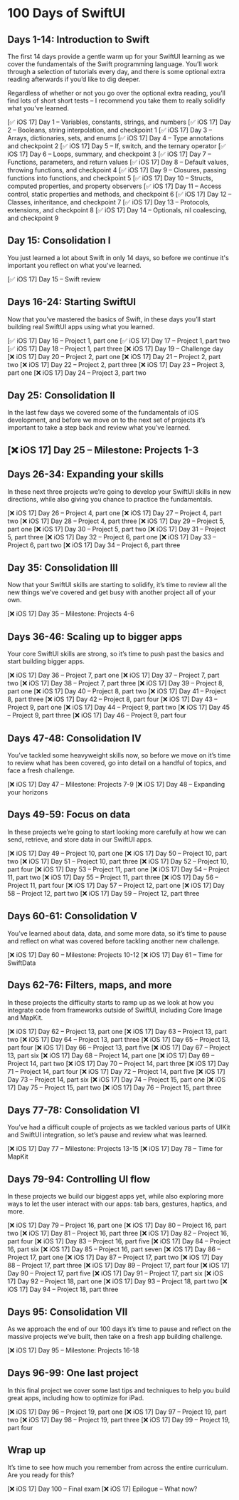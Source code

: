 # 100 Days of SwiftUI
<!-- https://www.hackingwithswift.com/100/swiftui -->


## Days 1-14: Introduction to Swift
The first 14 days provide a gentle warm up for your SwiftUI learning as we cover the fundamentals of the Swift programming language. You’ll work through a selection of tutorials every day, and there is some optional extra reading afterwards if you’d like to dig deeper.

Regardless of whether or not you go over the optional extra reading, you’ll find lots of short short tests – I recommend you take them to really solidify what you’ve learned.

[✅ iOS 17] Day 1 – Variables, constants, strings, and numbers
[✅ iOS 17] Day 2 – Booleans, string interpolation, and checkpoint 1
[✅ iOS 17] Day 3 – Arrays, dictionaries, sets, and enums
[✅ iOS 17] Day 4 – Type annotations and checkpoint 2
[✅ iOS 17] Day 5 – If, switch, and the ternary operator
[✅ iOS 17] Day 6 – Loops, summary, and checkpoint 3
[✅ iOS 17] Day 7 – Functions, parameters, and return values
[✅ iOS 17] Day 8 – Default values, throwing functions, and checkpoint 4
[✅ iOS 17] Day 9 – Closures, passing functions into functions, and checkpoint 5
[✅ iOS 17] Day 10 – Structs, computed properties, and property observers
[✅ iOS 17] Day 11 – Access control, static properties and methods, and checkpoint 6
[✅ iOS 17] Day 12 – Classes, inheritance, and checkpoint 7
[✅ iOS 17] Day 13 – Protocols, extensions, and checkpoint 8
[✅ iOS 17] Day 14 – Optionals, nil coalescing, and checkpoint 9
 

## Day 15: Consolidation I
You just learned a lot about Swift in only 14 days, so before we continue it's important you reflect on what you've learned.

[✅ iOS 17] Day 15 – Swift review
 

## Days 16-24: Starting SwiftUI
Now that you’ve mastered the basics of Swift, in these days you’ll start building real SwiftUI apps using what you learned.

[✅ iOS 17] Day 16 – Project 1, part one
[✅ iOS 17] Day 17 – Project 1, part two
[✅ iOS 17] Day 18 – Project 1, part three
[❌ iOS 17] Day 19 – Challenge day
[❌ iOS 17] Day 20 – Project 2, part one
[❌ iOS 17] Day 21 – Project 2, part two
[❌ iOS 17] Day 22 – Project 2, part three
[❌ iOS 17] Day 23 – Project 3, part one
[❌ iOS 17] Day 24 – Project 3, part two
 

## Day 25: Consolidation II
In the last few days we covered some of the fundamentals of iOS development, and before we move on to the next set of projects it’s important to take a step back and review what you’ve learned.

## [❌ iOS 17] Day 25 – Milestone: Projects 1-3
 

## Days 26-34: Expanding your skills
In these next three projects we’re going to develop your SwiftUI skills in new directions, while also giving you chance to practice the fundamentals.

[❌ iOS 17] Day 26 – Project 4, part one
[❌ iOS 17] Day 27 – Project 4, part two
[❌ iOS 17] Day 28 – Project 4, part three
[❌ iOS 17] Day 29 – Project 5, part one
[❌ iOS 17] Day 30 – Project 5, part two
[❌ iOS 17] Day 31 – Project 5, part three
[❌ iOS 17] Day 32 – Project 6, part one
[❌ iOS 17] Day 33 – Project 6, part two
[❌ iOS 17] Day 34 – Project 6, part three
 

## Day 35: Consolidation III
Now that your SwiftUI skills are starting to solidify, it’s time to review all the new things we’ve covered and get busy with another project all of your own.

[❌ iOS 17] Day 35 – Milestone: Projects 4-6
 

## Days 36-46: Scaling up to bigger apps
Your core SwiftUI skills are strong, so it’s time to push past the basics and start building bigger apps.

[❌ iOS 17] Day 36 – Project 7, part one
[❌ iOS 17] Day 37 – Project 7, part two
[❌ iOS 17] Day 38 – Project 7, part three
[❌ iOS 17] Day 39 – Project 8, part one
[❌ iOS 17] Day 40 – Project 8, part two
[❌ iOS 17] Day 41 – Project 8, part three
[❌ iOS 17] Day 42 – Project 8, part four
[❌ iOS 17] Day 43 – Project 9, part one
[❌ iOS 17] Day 44 – Project 9, part two
[❌ iOS 17] Day 45 – Project 9, part three
[❌ iOS 17] Day 46 – Project 9, part four
 

## Days 47-48: Consolidation IV
You’ve tackled some heavyweight skills now, so before we move on it’s time to review what has been covered, go into detail on a handful of topics, and face a fresh challenge.

[❌ iOS 17] Day 47 – Milestone: Projects 7-9
[❌ iOS 17] Day 48 – Expanding your horizons
 

## Days 49-59: Focus on data
In these projects we’re going to start looking more carefully at how we can send, retrieve, and store data in our SwiftUI apps.

[❌ iOS 17] Day 49 – Project 10, part one
[❌ iOS 17] Day 50 – Project 10, part two
[❌ iOS 17] Day 51 – Project 10, part three
[❌ iOS 17] Day 52 – Project 10, part four
[❌ iOS 17] Day 53 – Project 11, part one
[❌ iOS 17] Day 54 – Project 11, part two
[❌ iOS 17] Day 55 – Project 11, part three
[❌ iOS 17] Day 56 – Project 11, part four
[❌ iOS 17] Day 57 – Project 12, part one
[❌ iOS 17] Day 58 – Project 12, part two
[❌ iOS 17] Day 59 – Project 12, part three
 

## Days 60-61: Consolidation V
You’ve learned about data, data, and some more data, so it’s time to pause and reflect on what was covered before tackling another new challenge.

[❌ iOS 17] Day 60 – Milestone: Projects 10-12
[❌ iOS 17] Day 61 – Time for SwiftData
 

## Days 62-76: Filters, maps, and more
In these projects the difficulty starts to ramp up as we look at how you integrate code from frameworks outside of SwiftUI, including Core Image and MapKit.

[❌ iOS 17] Day 62 – Project 13, part one
[❌ iOS 17] Day 63 – Project 13, part two
[❌ iOS 17] Day 64 – Project 13, part three
[❌ iOS 17] Day 65 – Project 13, part four
[❌ iOS 17] Day 66 – Project 13, part five
[❌ iOS 17] Day 67 – Project 13, part six
[❌ iOS 17] Day 68 – Project 14, part one
[❌ iOS 17] Day 69 – Project 14, part two
[❌ iOS 17] Day 70 – Project 14, part three
[❌ iOS 17] Day 71 – Project 14, part four
[❌ iOS 17] Day 72 – Project 14, part five
[❌ iOS 17] Day 73 – Project 14, part six
[❌ iOS 17] Day 74 – Project 15, part one
[❌ iOS 17] Day 75 – Project 15, part two
[❌ iOS 17] Day 76 – Project 15, part three
 

## Days 77-78: Consolidation VI
You’ve had a difficult couple of projects as we tackled various parts of UIKit and SwiftUI integration, so let’s pause and review what was learned.

[❌ iOS 17] Day 77 – Milestone: Projects 13-15
[❌ iOS 17] Day 78 – Time for MapKit
 

## Days 79-94: Controlling UI flow
In these projects we build our biggest apps yet, while also exploring more ways to let the user interact with our apps: tab bars, gestures, haptics, and more.

[❌ iOS 17] Day 79 – Project 16, part one
[❌ iOS 17] Day 80 – Project 16, part two
[❌ iOS 17] Day 81 – Project 16, part three
[❌ iOS 17] Day 82 – Project 16, part four
[❌ iOS 17] Day 83 – Project 16, part five
[❌ iOS 17] Day 84 – Project 16, part six
[❌ iOS 17] Day 85 – Project 16, part seven
[❌ iOS 17] Day 86 – Project 17, part one
[❌ iOS 17] Day 87 – Project 17, part two
[❌ iOS 17] Day 88 – Project 17, part three
[❌ iOS 17] Day 89 – Project 17, part four
[❌ iOS 17] Day 90 – Project 17, part five
[❌ iOS 17] Day 91 – Project 17, part six
[❌ iOS 17] Day 92 – Project 18, part one
[❌ iOS 17] Day 93 – Project 18, part two
[❌ iOS 17] Day 94 – Project 18, part three
 

## Days 95: Consolidation VII
As we approach the end of our 100 days it’s time to pause and reflect on the massive projects we’ve built, then take on a fresh app building challenge.

[❌ iOS 17] Day 95 – Milestone: Projects 16-18
 

## Days 96-99: One last project
In this final project we cover some last tips and techniques to help you build great apps, including how to optimize for iPad.

[❌ iOS 17] Day 96 – Project 19, part one
[❌ iOS 17] Day 97 – Project 19, part two
[❌ iOS 17] Day 98 – Project 19, part three
[❌ iOS 17] Day 99 – Project 19, part four
 

## Wrap up
It’s time to see how much you remember from across the entire curriculum. Are you ready for this?

[❌ iOS 17] Day 100 – Final exam
[❌ iOS 17] Epilogue – What now?
